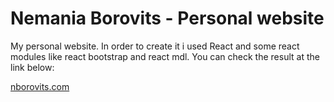 # Nemania Borovits - Personal website

My personal website. In order to create it i used React and some react modules like react bootstrap and react mdl. You can check the result at the link below:

[nborovits.com](http://nborovits.com)